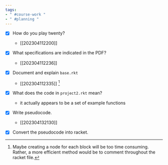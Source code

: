 ```yaml
---
tags:
- " #course-work "
- " #planning "
---
```


- [x] How do you play twenty?
	- [[202304112200]]
- [x] What specifications are indicated in the PDF?
	- [[202304112236]]
- [x] Document and explain `base.rkt`
	- [[202304112335]] [^1]
- [x] What does the code in `project2.rkt` mean?
	- it actually appears to be a set of example functions
- [x] Write pseudocode.
	- [[202304132130]]
- [x] Convert the pseudocode into racket.


[^1]: Maybe creating a node for each block will be too time consuming. Rather, a more efficient method would be to comment throughout the racket file.